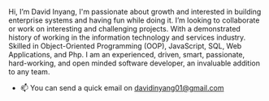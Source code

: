 Hi, I’m David Inyang, I'm passionate about growth and interested in building enterprise systems and having fun while doing it.
I’m looking to collaborate or work on interesting and challenging projects.
With a demonstrated history of working in the information technology and services industry. Skilled in Object-Oriented Programming (OOP), JavaScript, SQL, Web Applications, and Php.
I am an experienced, driven, smart, passionate, hard-working, and open minded software developer, an invaluable addition to any team.

- 📫 You can send a quick email on davidinyang01@gmail.com

<!---
thedavidinyang/thedavidinyang is a ✨ special ✨ repository because its `README.md` (this file) appears on your GitHub profile.
You can click the Preview link to take a look at your changes.
--->

